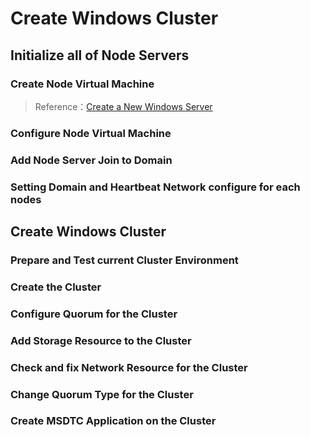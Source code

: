 # Create Windows Cluster
## Initialize all of Node Servers
### Create Node Virtual Machine
> Reference：[Create a New Windows Server](./03-create-domain-controller.md)
### Configure Node Virtual Machine
### Add Node Server Join to Domain
### Setting Domain and Heartbeat Network configure for each nodes
## Create Windows Cluster
### Prepare and Test current Cluster Environment
### Create the Cluster
### Configure Quorum for the Cluster
### Add Storage Resource to the Cluster
### Check and fix Network Resource for the Cluster
### Change Quorum Type for the Cluster
### Create MSDTC Application on the Cluster